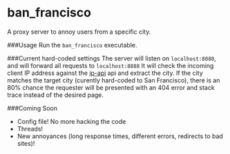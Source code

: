 # ban_francisco

A proxy server to annoy users from a specific city.

###Usage
Run the `ban_francisco` executable.

###Current hard-coded settings
The server will listen on `localhost:8080`, and will forward all requests to `localhost:8888`
It will check the incoming client IP address against the [ip-api](http://ip-api.com/) api and extract the city.  If the city matches the target city (curently hard-coded to San Francisco), there is an 80% chance the requester will be presented with an 404 error and stack trace instead of the desired page.

###Coming Soon
* Config file!  No more hacking the code
* Threads!
* New annoyances (long response times, different errors, redirects to bad sites)!
